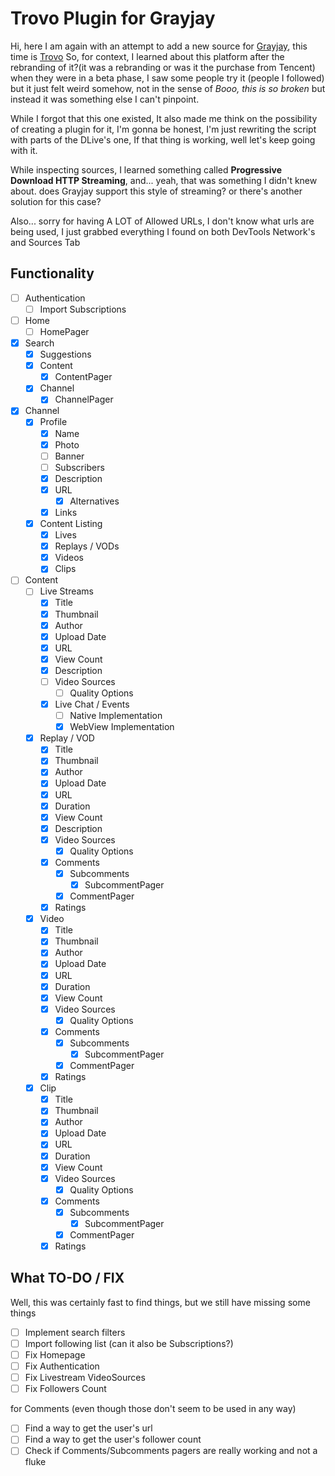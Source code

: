 # Trovo Plugin for Grayjay
Hi, here I am again with an attempt to add a new source for [Grayjay](https://grayjay.app/), this time is [Trovo](https://trovo.live/)
So, for context, I learned about this platform after the rebranding of it?(it was a rebranding or was it the purchase from Tencent) when they were in a beta phase, I saw some people try it (people I followed) but it just felt weird somehow, not in the sense of _Booo, this is so broken_ but instead it was something else I can't pinpoint.

While I forgot that this one existed, It also made me think on the possibility of creating a plugin for it, I'm gonna be honest, I'm just rewriting the script with parts of the DLive's one, If that thing is working, well let's keep going with it.

While inspecting sources, I learned something called **Progressive Download HTTP Streaming**, and... yeah, that was something I didn't knew about. does Grayjay support this style of streaming? or there's another solution for this case?

Also... sorry for having A LOT of Allowed URLs, I don't know what urls are being used, I just grabbed everything I found on both DevTools Network's and Sources Tab

## Functionality
 - [ ] Authentication
   - [ ] Import Subscriptions
 - [ ] Home
   - [ ] HomePager
 - [x] Search
   - [x] Suggestions
   - [x] Content
     - [x] ContentPager
   - [x] Channel
     - [x] ChannelPager
 - [x] Channel
   - [x] Profile
     - [x] Name
     - [x] Photo
     - [ ] Banner
     - [ ] Subscribers
     - [x] Description
     - [x] URL
       - [x] Alternatives
     - [x] Links
   - [x] Content Listing
     - [x] Lives
     - [x] Replays / VODs
     - [x] Videos
     - [x] Clips
 - [ ] Content
   - [ ] Live Streams
     - [x] Title
     - [x] Thumbnail
     - [x] Author
     - [x] Upload Date
     - [x] URL
     - [x] View Count
     - [x] Description
     - [ ] Video Sources
       - [ ] Quality Options
     - [x] Live Chat / Events
       - [ ] Native Implementation
       - [x] WebView Implementation
   - [x] Replay / VOD
     - [x] Title
     - [x] Thumbnail
     - [x] Author
     - [x] Upload Date
     - [x] URL
     - [x] Duration
     - [x] View Count
     - [x] Description
     - [x] Video Sources
       - [x] Quality Options
     - [x] Comments
       - [x] Subcomments
         - [x] SubcommentPager
       - [x] CommentPager
     - [x] Ratings
   - [x] Video
     - [x] Title
     - [x] Thumbnail
     - [x] Author
     - [x] Upload Date
     - [x] URL
     - [x] Duration
     - [x] View Count
     - [x] Video Sources
       - [x] Quality Options
     - [x] Comments
       - [x] Subcomments
         - [x] SubcommentPager
       - [x] CommentPager
     - [x] Ratings
   - [x] Clip
     - [x] Title
     - [x] Thumbnail
     - [x] Author
     - [x] Upload Date
     - [x] URL
     - [x] Duration
     - [x] View Count
     - [x] Video Sources
       - [x] Quality Options
     - [x] Comments
       - [x] Subcomments
         - [x] SubcommentPager
       - [x] CommentPager
     - [x] Ratings

## What TO-DO / FIX
Well, this was certainly fast to find things, but we still have missing some things
- [ ] Implement search filters
- [ ] Import following list (can it also be Subscriptions?)
- [ ] Fix Homepage
- [ ] Fix Authentication
- [ ] Fix Livestream VideoSources
- [ ] Fix Followers Count

for Comments (even though those don't seem to be used in any way)
- [ ] Find a way to get the user's url
- [ ] Find a way to get the user's follower count
- [ ] Check if Comments/Subcomments pagers are really working and not a fluke